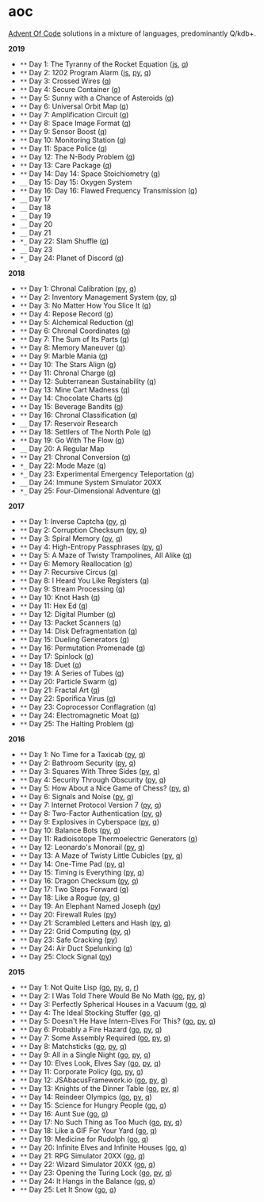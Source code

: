 # aoc
[Advent Of Code](http://adventofcode.com/) solutions in a mixture of languages, predominantly Q/kdb+.

**2019**

  - `**` Day 1: The Tyranny of the Rocket Equation ([js](2019/01.js), [q](2019/01.q))
  - `**` Day 2: 1202 Program Alarm ([js](2019/02.js), [py](2019/02.py), [q](2019/02.q))
  - `**` Day 3: Crossed Wires ([q](2019/03.q))
  - `**` Day 4: Secure Container ([q](2019/04.q))
  - `**` Day 5: Sunny with a Chance of Asteroids ([q](2019/05.q))
  - `**` Day 6: Universal Orbit Map ([q](2019/06.q))
  - `**` Day 7: Amplification Circuit ([q](2019/07.q))
  - `**` Day 8: Space Image Format ([q](2019/08.q))
  - `**` Day 9: Sensor Boost ([q](2019/09.q))
  - `**` Day 10: Monitoring Station ([q](2019/10.q))
  - `**` Day 11: Space Police ([q](2019/11.q))
  - `**` Day 12: The N-Body Problem ([q](2019/12.q))
  - `**` Day 13: Care Package ([q](2019/13.q))
  - `**` Day 14: Day 14: Space Stoichiometry ([q](2019/14.q))
  - `__` Day 15: Day 15: Oxygen System
  - `**` Day 16: Day 16: Flawed Frequency Transmission ([q](2019/16.q))
  - `__` Day 17
  - `__` Day 18
  - `__` Day 19
  - `__` Day 20
  - `__` Day 21
  - `*_` Day 22: Slam Shuffle ([q](2019/22.q))
  - `__` Day 23
  - `*_` Day 24: Planet of Discord ([q](2019/24.q))

**2018**

  - `**` Day 1: Chronal Calibration ([py](2018/01.py), [q](2018/01.q))
  - `**` Day 2: Inventory Management System ([py](2018/02.py), [q](2018/02.q))
  - `**` Day 3: No Matter How You Slice It ([q](2018/03.q))
  - `**` Day 4: Repose Record ([q](2018/04.q))
  - `**` Day 5: Alchemical Reduction ([q](2018/05.q))
  - `**` Day 6: Chronal Coordinates ([q](2018/06.q))
  - `**` Day 7: The Sum of Its Parts ([q](2018/07.q))
  - `**` Day 8: Memory Maneuver ([q](2018/08.q))
  - `**` Day 9: Marble Mania ([q](2018/09.q))
  - `**` Day 10: The Stars Align ([q](2018/10.q))
  - `**` Day 11: Chronal Charge ([q](2018/11.q))
  - `**` Day 12: Subterranean Sustainability ([q](2018/12.q))
  - `**` Day 13: Mine Cart Madness ([q](2018/13.q))
  - `**` Day 14: Chocolate Charts ([q](2018/14.q))
  - `**` Day 15: Beverage Bandits ([q](2018/15.q))
  - `**` Day 16: Chronal Classification ([q](2018/16.q))
  - `__` Day 17: Reservoir Research
  - `**` Day 18: Settlers of The North Pole ([q](2018/18.q))
  - `**` Day 19: Go With The Flow ([q](2018/19.q))
  - `__` Day 20: A Regular Map
  - `**` Day 21: Chronal Conversion ([q](2018/21.q))
  - `*_` Day 22: Mode Maze ([q](2018/22.q))
  - `*_` Day 23: Experimental Emergency Teleportation ([q](2018/23.q))
  - `__` Day 24: Immune System Simulator 20XX
  - `*_` Day 25: Four-Dimensional Adventure ([q](2018/25.q))

**2017**

  - `**` Day 1: Inverse Captcha ([py](2017/01.py), [q](2017/01.q))
  - `**` Day 2: Corruption Checksum ([py](2017/02.py), [q](2017/02.q))
  - `**` Day 3: Spiral Memory ([py](2017/03.py), [q](2017/03.q))
  - `**` Day 4: High-Entropy Passphrases ([py](2017/04.py), [q](2017/04.q))
  - `**` Day 5: A Maze of Twisty Trampolines, All Alike ([q](2017/05.q))
  - `**` Day 6: Memory Reallocation ([q](2017/06.q))
  - `**` Day 7: Recursive Circus ([q](2017/07.q))
  - `**` Day 8: I Heard You Like Registers ([q](2017/08.q))
  - `**` Day 9: Stream Processing ([q](2017/09.q))
  - `**` Day 10: Knot Hash ([q](2017/10.q))
  - `**` Day 11: Hex Ed ([q](2017/11.q))
  - `**` Day 12: Digital Plumber ([q](2017/12.q))
  - `**` Day 13: Packet Scanners ([q](2017/13.q))
  - `**` Day 14: Disk Defragmentation ([q](2017/14.q))
  - `**` Day 15: Dueling Generators ([q](2017/15.q))
  - `**` Day 16: Permutation Promenade ([q](2017/16.q))
  - `**` Day 17: Spinlock ([q](2017/17.q))
  - `**` Day 18: Duet ([q](2017/18.q))
  - `**` Day 19: A Series of Tubes ([q](2017/19.q))
  - `**` Day 20: Particle Swarm ([q](2017/20.q))
  - `**` Day 21: Fractal Art  ([q](2017/21.q))
  - `**` Day 22: Sporifica Virus ([q](2017/22.q))
  - `**` Day 23: Coprocessor Conflagration ([q](2017/23.q))
  - `**` Day 24: Electromagnetic Moat ([q](2017/24.q))
  - `**` Day 25: The Halting Problem ([q](2017/25.q))

**2016**

 - `**` Day 1: No Time for a Taxicab ([py](2016/01.py), [q](2016/01.q))
 - `**` Day 2: Bathroom Security ([py](2016/02.py), [q](2016/02.q))
 - `**` Day 3: Squares With Three Sides ([py](2016/03.py), [q](2016/03.q))
 - `**` Day 4: Security Through Obscurity ([py](2016/04.py), [q](2016/04.q))
 - `**` Day 5: How About a Nice Game of Chess? ([py](2016/05.py), [q](2016/05.q))
 - `**` Day 6: Signals and Noise ([py](2016/06.py), [q](2016/06.q))
 - `**` Day 7: Internet Protocol Version 7 ([py](2016/07.py), [q](2016/07.q))
 - `**` Day 8: Two-Factor Authentication ([py](2016/08.py), [q](2016/08.q))
 - `**` Day 9: Explosives in Cyberspace ([py](2016/09.py), [q](2016/09.q))
 - `**` Day 10: Balance Bots ([py](2016/10.py), [q](2016/10.q))
 - `**` Day 11: Radioisotope Thermoelectric Generators ([q](2016/11.q))
 - `**` Day 12: Leonardo's Monorail ([py](2016/12.py), [q](2016/12.q))
 - `**` Day 13: A Maze of Twisty Little Cubicles ([py](2016/13.py), [q](2016/13.q))
 - `**` Day 14: One-Time Pad ([py](2016/14.py), [q](2016/14.q))
 - `**` Day 15: Timing is Everything ([py](2016/15.py), [q](2016/15.q))
 - `**` Day 16: Dragon Checksum ([py](2016/16.py), [q](2016/16.q))
 - `**` Day 17: Two Steps Forward ([q](2016/17.q))
 - `**` Day 18: Like a Rogue ([py](2016/18.py), [q](2016/18.q))
 - `**` Day 19: An Elephant Named Joseph ([py](2016/19.py))
 - `**` Day 20: Firewall Rules ([py](2016/20.py))
 - `**` Day 21: Scrambled Letters and Hash ([py](2016/21.py), [q](2016/21.q))
 - `**` Day 22: Grid Computing ([py](2016/22.py), [q](2016/22.q))
 - `**` Day 23: Safe Cracking ([py](2016/23.py))
 - `**` Day 24: Air Duct Spelunking ([q](2016/24.q))
 - `**` Day 25: Clock Signal ([py](2016/25.py))

**2015**

 - `**` Day 1: Not Quite Lisp ([go](2015/01.go), [py](2015/01.py), [q](2015/01.q), [r](2015/01.r))
 - `**` Day 2: I Was Told There Would Be No Math ([go](2015/02.go), [py](2015/02.py), [q](2015/02.q))
 - `**` Day 3: Perfectly Spherical Houses in a Vacuum ([go](2015/03.go), [q](2015/03.q))
 - `**` Day 4: The Ideal Stocking Stuffer ([go](2015/04.go), [q](2015/04.q))
 - `**` Day 5: Doesn't He Have Intern-Elves For This? ([go](2015/05.go), [py](2015/05.py), [q](2015/05.q))
 - `**` Day 6: Probably a Fire Hazard ([go](2015/06.go), [py](2015/06.py), [q](2015/06.q))
 - `**` Day 7: Some Assembly Required ([go](2015/07.go), [py](2015/07.py), [q](2015/07.q))
 - `**` Day 8: Matchsticks ([go](2015/08.go), [py](2015/08.py), [q](2015/08.q))
 - `**` Day 9: All in a Single Night ([go](2015/09.go), [py](2015/09.py), [q](2015/09.q))
 - `**` Day 10: Elves Look, Elves Say ([go](2015/10.go), [py](2015/10.py), [q](2015/10.q))
 - `**` Day 11: Corporate Policy ([go](2015/11.go), [py](2015/11.py), [q](2015/11.q))
 - `**` Day 12: JSAbacusFramework.io ([go](2015/12.go), [py](2015/12.py), [q](2015/12.q))
 - `**` Day 13: Knights of the Dinner Table ([go](2015/13.go), [py](2015/13.py), [q](2015/13.q))
 - `**` Day 14: Reindeer Olympics ([go](2015/14.go), [py](2015/14.py), [q](2015/14.q))
 - `**` Day 15: Science for Hungry People ([go](2015/15.go), [q](2015/15.q))
 - `**` Day 16: Aunt Sue ([go](2015/16.go), [q](2015/16.q))
 - `**` Day 17: No Such Thing as Too Much ([go](2015/17.go), [py](2015/17.py), [q](2015/17.q))
 - `**` Day 18: Like a GIF For Your Yard ([go](2015/18.go), [q](2015/18.q))
 - `**` Day 19: Medicine for Rudolph ([go](2015/19.go), [q](2015/19.q))
 - `**` Day 20: Infinite Elves and Infinite Houses ([go](2015/20.go), [q](2015/20.q))
 - `**` Day 21: RPG Simulator 20XX ([go](2015/21.go), [q](2015/21.q))
 - `**` Day 22: Wizard Simulator 20XX ([go](2015/22.go), [q](2015/22.q))
 - `**` Day 23: Opening the Turing Lock ([go](2015/23.go), [py](2015/23.py), [q](2015/23.q))
 - `**` Day 24: It Hangs in the Balance ([go](2015/24.go), [q](2015/24.q))
 - `**` Day 25: Let It Snow ([go](2015/25.go), [q](2015/25.q))
